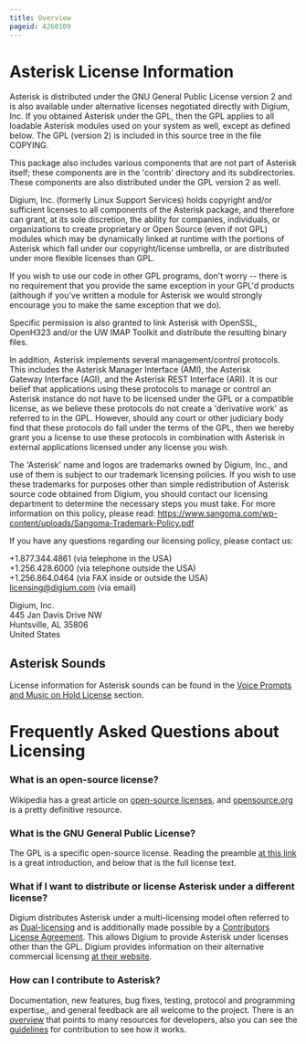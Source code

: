 ```yaml
---
title: Overview
pageid: 4260109
---
```


Asterisk License Information
============================

Asterisk is distributed under the GNU General Public License version 2 and is also available under alternative licenses negotiated directly with Digium, Inc. If you obtained Asterisk under the GPL, then the GPL applies to all loadable Asterisk modules used on your system as well, except as defined below. The GPL (version 2) is included in this source tree in the file COPYING.

This package also includes various components that are not part of Asterisk itself; these components are in the 'contrib' directory and its subdirectories. These components are also distributed under the GPL version 2 as well.

Digium, Inc. (formerly Linux Support Services) holds copyright and/or sufficient licenses to all components of the Asterisk package, and therefore can grant, at its sole discretion, the ability for companies, individuals, or organizations to create proprietary or Open Source (even if not GPL) modules which may be dynamically linked at runtime with the portions of Asterisk which fall under our copyright/license umbrella, or are distributed under more flexible licenses than GPL.

If you wish to use our code in other GPL programs, don't worry -- there is no requirement that you provide the same exception in your GPL'd products (although if you've written a module for Asterisk we would strongly encourage you to make the same exception that we do).

Specific permission is also granted to link Asterisk with OpenSSL, OpenH323 and/or the UW IMAP Toolkit and distribute the resulting binary files.

In addition, Asterisk implements several management/control protocols. This includes the Asterisk Manager Interface (AMI), the Asterisk Gateway Interface (AGI), and the Asterisk REST Interface (ARI). It is our belief that applications using these protocols to manage or control an Asterisk instance do not have to be licensed under the GPL or a compatible license, as we believe these protocols do not create a 'derivative work' as referred to in the GPL. However, should any court or other judiciary body find that these protocols do fall under the terms of the GPL, then we hereby grant you a license to use these protocols in combination with Asterisk in external applications licensed under any license you wish.

The 'Asterisk' name and logos are trademarks owned by Digium, Inc., and use of them is subject to our trademark licensing policies. If you wish to use these trademarks for purposes other than simple redistribution of Asterisk source code obtained from Digium, you should contact our licensing department to determine the necessary steps you must take. For more information on this policy, please read: <https://www.sangoma.com/wp-content/uploads/Sangoma-Trademark-Policy.pdf>

If you have any questions regarding our licensing policy, please contact us:

+1.877.344.4861 (via telephone in the USA)  
 +1.256.428.6000 (via telephone outside the USA)  
 +1.256.864.0464 (via FAX inside or outside the USA)  
licensing@digium.com (via email)

Digium, Inc.  
 445 Jan Davis Drive NW  
 Huntsville, AL 35806  
 United States

Asterisk Sounds
---------------

License information for Asterisk sounds can be found in the [Voice Prompts and Music on Hold License](/Voice-Prompts-and-Music-on-Hold-License) section.

Frequently Asked Questions about Licensing
==========================================

### What is an open-source license?

Wikipedia has a great article on [open-source licenses](http://en.wikipedia.org/wiki/Open-source_license), and [opensource.org](http://opensource.org/licenses) is a pretty definitive resource.

### What is the GNU General Public License?

The GPL is a specific open-source license. Reading the preamble [at this link](http://opensource.org/licenses/GPL-2.0) is a great introduction, and below that is the full license text.

### What if I want to distribute or license Asterisk under a different license?

Digium distributes Asterisk under a multi-licensing model often referred to as [Dual-licensing](http://en.wikipedia.org/wiki/Multi-licensing) and is additionally made possible by a [Contributors License Agreement](/Asterisk+Issue+Guidelines#AsteriskIssueGuidelines-DigiumSubmissionLicenseAgreement). This allows Digium to provide Asterisk under licenses other than the GPL. Digium provides information on their alternative commercial licensing [at their website](https://www.asterisk.org/products/software/licensing).

### How can I contribute to Asterisk?

Documentation, new features, bug fixes, testing, protocol and programming expertise,, and general feedback are all welcome to the project. There is an [overview](http://www.asterisk.org/community/developers) that points to many resources for developers, also you can see the [guidelines](/Asterisk+Issue+Guidelines#AsteriskIssueGuidelines-PatchandCodesubmission) for contribution to see how it works.

 

